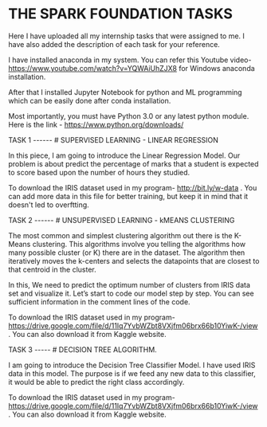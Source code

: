 # THE SPARK FOUNDATION TASKS
Here I have uploaded all my internship tasks that were assigned to me. I have also added the description of each task for your reference.

I have installed anaconda in my system. You can refer this Youtube video- https://www.youtube.com/watch?v=YQWAiUhZJX8 for Windows anaconda installation.  

After that I installed Jupyter Notebook for python and ML programming which can be easily done after conda installation.  

Most importantly, you must have Python 3.0 or any latest python module. Here is the link - https://www.python.org/downloads/  


TASK 1 ------ # SUPERVISED LEARNING - LINEAR REGRESSION

In this piece, I am going to introduce the Linear Regression Model. Our problem is about predict the percentage of marks that a student is expected to score based upon the number of hours they studied.

To download the IRIS dataset used in my program- http://bit.ly/w-data . You can add more data in this file for better training, but keep it in mind that it doesn't led to overftting.


TASK 2 ------ # UNSUPERVISED LEARNING - kMEANS CLUSTERING

The most common and simplest clustering algorithm out there is the K-Means clustering. This algorithms involve you telling the algorithms how many possible cluster (or K) there are in the dataset. The algorithm then iteratively moves the k-centers and selects the datapoints that are closest to that centroid in the cluster.

In this, We need to predict the optimum number of clusters from IRIS data set and visualize it. Let’s start to code our model step by step. You can see sufficient information in the comment lines of the code.

To download the IRIS dataset used in my program- https://drive.google.com/file/d/11Iq7YvbWZbt8VXjfm06brx66b10YiwK-/view . You can also download it from Kaggle website.


TASK 3 ----- # DECISION TREE ALGORITHM. 

I am going to introduce the Decision Tree Classifier Model. I have used IRIS data in this model. The purpose is if we feed any new data to this classifier, it would be able to predict the right class accordingly.

To download the IRIS dataset used in my program- https://drive.google.com/file/d/11Iq7YvbWZbt8VXjfm06brx66b10YiwK-/view . You can also download it from Kaggle website.
